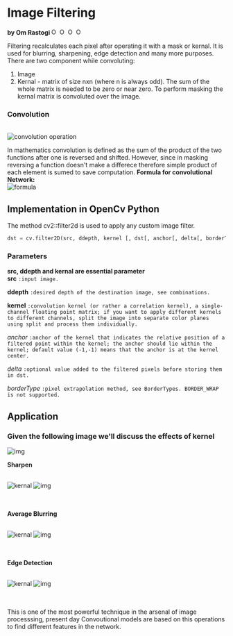 # Image Filtering
<p>
<b>by Om Rastogi  </b>  
<a href="https://twitter.com/OmRastogi"><img src="https://cdn.jsdelivr.net/npm/simple-icons@v3/icons/twitter.svg"  alt="Om's Logo" width="15" height="15"></a> 
<a href="https://medium.com/@omrastogi"><img src="https://cdn.jsdelivr.net/npm/simple-icons@v3/icons/linkedin.svg"  alt="Om's Logo" width="15" height="15"></a> 
<a href="https://www.linkedin.com/in/om-rastogi-a886b4b2/"><img src="https://cdn.jsdelivr.net/npm/simple-icons@v3/icons/medium.svg"  alt="Om's Logo" width="15" height="15"></a> 
<a href="https://omrastogi.github.io/omrastogi/index.html"><img src="https://omrastogi.github.io/omrastogi/images/logo.png" alt="Om's Logo" width="22" height="15"></a> 
</p>

Filtering recalculates each pixel after operating it with a mask or kernal. 
It is used for blurring, sharpening, edge detection and many more purposes. 
There are two component while convoluting:
1. Image 
2. Kernal - matrix of size nxn (where n is always odd). The sum of the whole matrix is needed to be zero or near zero. 
To perform masking the kernal matrix is convoluted over the image. 
### Convolution
<br>
<img src = "https://miro.medium.com/max/464/0*e-SMFTzO8r7skkpc" alt = "convolution operation">

In mathematics convolution is defined as the sum of the product of the two functions after one is reversed and shifted.
However, since in masking reversing a function doesn't make a differece therefore simple product of each element is sumed to save computation. 
<b>Formula for convolutional Network:</b><br>
<img src = "https://pages.jh.edu/~bmesignals/New/disc_conv_eqn.gif" alt = "formula">

## Implementation in OpenCv Python 
The method cv2::filter2d is used to apply any custom image filter. 
```python 
dst = cv.filter2D(src, ddepth, kernel [, dst[, anchor[, delta[, borderType]]]]	)
```
### Parameters 
**src, ddepth and kernal are essential parameter** <br> 
**src**	       `:input image.` 

**ddepth**     `:desired depth of the destination image, see combinations.`

**kernel**     `:convolution kernel (or rather a correlation kernel), a single-channel floating point matrix; if you want to apply different kernels to different channels, split the image into separate color planes using split and process them individually.`

*anchor*    `:anchor of the kernel that indicates the relative position of a filtered point within the kernel; the anchor should lie within the kernel; default value (-1,-1) means that the anchor is at the kernel center.`

*delta*	     `:optional value added to the filtered pixels before storing them in dst.`

*borderType* `:pixel extrapolation method, see BorderTypes. BORDER_WRAP is not supported.` 


## Application 
### Given the following image we'll discuss the effects of kernel
<img src = "https://upload.wikimedia.org/wikipedia/commons/5/50/Vd-Orig.png" alt = "img">

<b>Sharpen</b> 
<br><br>
<p>
<img src ="https://wikimedia.org/api/rest_v1/media/math/render/svg/beb8b9a493e8b9cf5deccd61bd845a59ea2e62cc" alt="kernal" > 
<img src="https://upload.wikimedia.org/wikipedia/commons/4/4e/Vd-Sharp.png" alt="img" >
</p>
<br><br>
<b>Average Blurring</b> 
<br><br>
<p>
<img src="https://wikimedia.org/api/rest_v1/media/math/render/svg/91256bfeece3344f8602e288d445e6422c8b8a1c" alt="kernal" >
<img src="https://upload.wikimedia.org/wikipedia/commons/2/28/Vd-Blur1.png" alt="img" >
</p>
<br><br>
<b>Edge Detection </b>
<br><br>
<p>
<img src="https://wikimedia.org/api/rest_v1/media/math/render/svg/f800ad5f76b6c26c729ff0c1fef44284d7cade7a" alt="kernal" >
<img src="https://upload.wikimedia.org/wikipedia/commons/6/6d/Vd-Edge3.png" alt= "img" >
</p>
<br><br>
This is one of the most powerful technique in the arsenal of image processsing, 
present day Convoutional models are based on this operations to find different features in the network.

